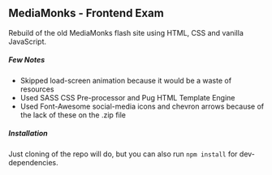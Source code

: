 ## MediaMonks - Frontend Exam

Rebuild of the old MediaMonks flash site using HTML, CSS and vanilla JavaScript.

##### Few Notes

* Skipped load-screen animation because it would be a waste of resources
* Used SASS CSS Pre-processor and Pug HTML Template Engine
* Used Font-Awesome social-media icons and chevron arrows because of the lack of these on the .zip file

##### Installation

Just cloning of the repo will do, but you can also run `npm install` for dev-dependencies.
